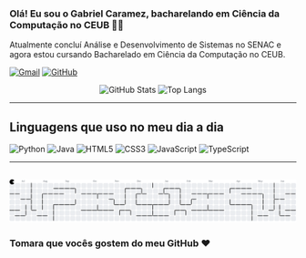 ### Olá! Eu sou o Gabriel Caramez, bacharelando em Ciência da Computação no CEUB 👨‍💻

Atualmente concluí Análise e Desenvolvimento de Sistemas no SENAC e agora estou cursando Bacharelado em Ciência da Computação no CEUB.

[![Gmail](https://img.shields.io/badge/Gmail-D14836?style=for-the-badge&logo=gmail&logoColor=white)](mailto:gabrielcaramez@gmail.com)
[![GitHub](https://img.shields.io/badge/GitHub-181717?style=for-the-badge&logo=github&logoColor=white)](https://github.com/GabrielCaramez)

<div align="center">
  <img src="https://github-readme-stats.vercel.app/api?username=GabrielCaramez&hide_title=false&hide_rank=false&show_icons=true&include_all_commits=true&count_private=true&disable_animations=false&theme=dracula&hide_border=false" alt="GitHub Stats"/>
  <img src="https://github-readme-stats.vercel.app/api/top-langs?username=GabrielCaramez&locale=pt-br&hide_title=false&layout=compact&card_width=320&langs_count=5&theme=dracula&hide_border=false&order=2" alt="Top Langs"/>
</div>

---

## Linguagens que uso no meu dia a dia

![Python](https://img.shields.io/badge/Python-3776AB?style=for-the-badge&logo=python&logoColor=white) 
![Java](https://img.shields.io/badge/Java-ED8B00?style=for-the-badge&logo=openjdk&logoColor=white) 
![HTML5](https://img.shields.io/badge/HTML5-E34F26?style=for-the-badge&logo=html5&logoColor=white) 
![CSS3](https://img.shields.io/badge/CSS3-1572B6?style=for-the-badge&logo=css3&logoColor=white) 
![JavaScript](https://img.shields.io/badge/JavaScript-323330?style=for-the-badge&logo=javascript&logoColor=F7DF1E)
![TypeScript](https://img.shields.io/badge/TypeScript-3178C6?style=for-the-badge&logo=typescript&logoColor=white)

---
##

<p align="center">
  <picture>
    <source media="(prefers-color-scheme: dark)" srcset="https://raw.githubusercontent.com/BudaBecker/BudaBecker/output/pacman-contribution-graph-dark.svg">
    <source media="(prefers-color-scheme: light)" srcset="https://raw.githubusercontent.com/BudaBecker/BudaBecker/output/pacman-contribution-graph.svg">
    <img alt="Pacman Contribution Graph" src="https://raw.githubusercontent.com/BudaBecker/BudaBecker/output/pacman-contribution-graph.svg">
  </picture>
</p>

### Tomara que vocês gostem do meu GitHub ❤️
